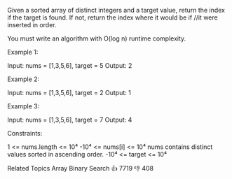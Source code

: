 Given a sorted array of distinct integers and a target value, return the 
index if the target is found. If not, return the index where it would be if 
//it were 
inserted in order. 

 You must write an algorithm with O(log n) runtime complexity. 

 
 Example 1: 

 
Input: nums = [1,3,5,6], target = 5
Output: 2
 

 Example 2: 

 
Input: nums = [1,3,5,6], target = 2
Output: 1
 

 Example 3: 

 
Input: nums = [1,3,5,6], target = 7
Output: 4
 

 
 Constraints: 

 
 1 <= nums.length <= 10⁴ 
 -10⁴ <= nums[i] <= 10⁴ 
 nums contains distinct values sorted in ascending order. 
 -10⁴ <= target <= 10⁴ 
 
 Related Topics Array Binary Search 👍 7719 👎 408

